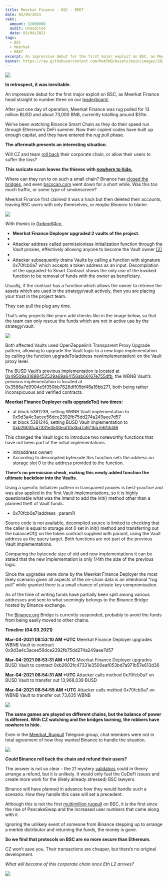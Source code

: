 ```yaml
---
title: Meerkat Finance - BSC - REKT
date: 03/04/2021
rekt: 
  amount: 32000000
  audit: Unaudited
  date: 03/04/2021
tags:
  - BSC
  - Meerkat
  - REKT
excerpt: An impressive debut for the first major exploit on BSC, as Meerkat Finance head straight to number three on our leaderboard. Will CZ and team roll back their corporate chain, or allow their users to suffer the loss? This suricate scam leaves the thieves with nowhere to hide. 
banner: https://raw.githubusercontent.com/RektHQ/Assets/main/images/2021/03/mf-header.png
---
```

![](https://raw.githubusercontent.com/RektHQ/Assets/main/images/2021/03/mf-header.png)

**In retrospect, it was inevitable.** 

An impressive debut for the first major exploit on BSC, as Meerkat Finance head straight to number three on our [leaderboard.](https://rekt.eth.link/leaderboard/)

After just one day of operation, Meerkat Finance was rug pulled for 13 million BUSD and about 73,000 BNB, currently totalling around $31m. 

We’ve been watching Binance Smart Chain as they do their speed run through Ethereum’s DeFi summer. Now their copied codes have built up enough capital, and they have entered the _rug pull_ phase.

**The aftermath presents an interesting situation.** 

Will CZ and team [roll back](https://twitter.com/cz_binance/status/1125996194734399488?ref_src=twsrc%5Etfw%7Ctwcamp%5Etweetembed%7Ctwterm%5E1125996194734399488%7Ctwgr%5E%7Ctwcon%5Es1_c10&ref_url=https%3A%2F%2Fwww.coindesk.com%2Fbinance-may-consider-bitcoin-rollback-following-40-million-hack) their corporate chain, or allow their users to suffer the loss?

**This suricate scam leaves the thieves with [nowhere to hide.](https://www.youtube.com/watch?v=58UD3jU86pY)**

Where can they run to on such a small chain? Binance has [closed the bridges](https://twitter.com/madcapslaugh/status/1367448466453106693?s=20), and even [bscscan.com](https://bscscan.com/) went down for a short while. Was this too much traffic, or some type of smokescreen? 

Meerkat Finance first claimed it was a hack but then deleted their accounts, leaving BSC users with only themselves, or _maybe Binance_ to blame.

![](https://raw.githubusercontent.com/RektHQ/Assets/main/images/2021/03/mf-investigate.png)

_With thanks to [0xdeadf4ce.](https://twitter.com/0xdeadf4ce)_

- **Meerkat Finance Deployer upgraded 2 vaults of the project.**
- 
- Attacker address called permissionless initialization function through the Vault proxies, effectively allowing anyone to become the Vault owner [[2]](https://bscscan.com/tx/0xfcf48681e382e9f9cc1d6a64ff30487306f6b869924c6594075fcc86b3b21f5d)
- 
- Attacker subsequently drains Vaults by calling a function with signature 0x70fcb0a7 which accepts a token address as an input. Decompilation of the upgraded-to Smart Contract shows the only use of the invoked function to be removal of funds with the owner as beneficiary.

Usually, if the contract has a function which allows the owner to retrieve the assets which are used in the strategy/vault actively, then you are placing your trust in the project team. 

They can pull the plug any time. 

That’s why projects like yearn add checks like in the image below, so that the team can only rescue the funds which are not in active use by the strategy/vault.

![](https://raw.githubusercontent.com/RektHQ/Assets/main/images/2021/03/mf-code.png)

Both affected Vaults used OpenZeppelin’s Transparent Proxy Upgrade pattern, allowing to upgrade the Vault logic to a new logic implementation by calling the function upgradeTo(address newImplementation) on the Vault proxy level.

The BUSD Vault’s previous implementation is located at [0x49509a31898452529a69a64156ab66167e755dfb](https://bscscan.com/address/0x49509a31898452529a69a64156ab66167e755dfb), the WBNB Vault’s previous implementation is located at [0x3586a7d9904e9f350bb7828dff05bf46a18bb271](https://bscscan.com/address/0x3586a7d9904e9f350bb7828dff05bf46a18bb271), both being rather inconspicuous and verified contracts.

**Meerkat Finance Deployer calls upgradeTo() two times:**

- at block 5381239, setting WBNB Vault implementation to [0x9d3a4c3acee56dce2392fb75dd274a249aee7d57](https://bscscan.com/tx/0x063970f8625f250101a7da8abf914748cf8eaaaa9458041f1928501accfe5d6c)
- at block 5381246, setting BUSD Vault implementation to [0xb2603fc47331e3500eaf053bd7a971b57e613d36](https://bscscan.com/tx/0xf19fa4bcff4adaebeddd28c851458ba0f01ffedd52b62df56ace94e7c8842553)

This changed the Vault logic to introduce two noteworthy functions that have not been part of the initial implementations.

- init(address owner)
- According to decompiled bytecode this function sets the address on storage slot 0 to the address provided to the function.

**There’s no permission check, making this newly added function the ultimate backdoor into the Vaults.**

Using a specific Initializer pattern in transparent proxies is best-practice and was also applied in the first Vault implementations, so it is highly questionable what was the intend to add the init() method other than a planned theft of Vault funds.

- 0x70fcb0a7(address _param1)

Source code is not available, decompiled source is limited to checking that the caller is equal to storage slot 0 set in init() method and transferring out the balanceOf() on the token contract supplied with param1, using the Vault address as the query target.
Both functions are not part of the previous Vault implementations.

Comparing the bytecode size of old and new implementations it can be stated that the new implementation is only 1/4th the size of the previous logic.

Since the upgrades were done by the Meerkat Finance Deployer the most likely scenario given all aspects of the on-chain data is an intentional “rug pull” while granted there is a small chance of private key compromisation.

As of the time of writing funds have partially been split among various addresses and sent to what seemingly belongs to the Binance Bridge hosted by Binance exchange.

The [Binance.org](http://binance.org/) Bridge is currently suspended, probably to avoid the funds from being easily moved to other chains.

**Timeline (04.03.2021)**

**Mar-04-2021 08:53:10 AM +UTC**
Meerkat Finance Deployer upgrades WBNB Vault to contract 0x9d3a4c3acee56dce2392fb75dd274a249aee7d57

**Mar-04-2021 08:53:31 AM +UTC**
Meerkat Finance Deployer upgrades BUSD Vault to contract 0xb2603fc47331e3500eaf053bd7a971b57e613d36

**Mar-04-2021 08:54:31 AM +UTC**
Attacker calls method 0x70fcb0a7 on BUSD Vault to transfer out 13,968,039 BUSD

**Mar-04-2021 08:54:55 AM +UTC**
Attacker calls method 0x70fcb0a7 on WBNB Vault to transfer out 73,635 WBNB

![](https://raw.githubusercontent.com/RektHQ/Assets/main/images/2021/03/mf-linebreak.png)

**The same games are played on different chains, but the balance of power is different. With CZ watching and the bridges burning, the robbers have nowhere to hide.**

Even in the [Meerkat_Rugpull](https://t.me/Meerkat_Rugpull) Telegram group, chat members were not in total agreement of how they wanted Binance to handle the situation. 

![](https://raw.githubusercontent.com/RektHQ/Assets/main/images/2021/03/mf-poll.png)

**_Could_ Binance roll back the chain and refund their users?**

The answer is not so clear - the 21 mystery [validators](https://docs.binance.org/smart-chain/validator/guideline.html) could in theory arrange a refund, but it is unlikely. It would only fuel the CeDeFi issues and create more work for the (likely already stressed) BSC lawyers. 

Binance will have planned in advance how they would handle such a scenario. How they handle this case will set a precedent. 

Although this is not the first [multimillion rugpull](https://twitter.com/news_of_bsc/status/1354880400984739842?s=20) on BSC, it is the first since the rise of PancakeSwap and the increased user numbers that came along with it. 

Ignoring the unlikely event of someone from Binance stepping up to arrange a merkle distributor and returning the funds, the money is gone. 

**So we find that protocols on BSC are no more secure than Ethereum.** 

CZ won’t save you. Their transactions are cheaper, but there’s no original development. 

_What will become of this corporate chain once Eth L2 arrives?_ 

![](https://raw.githubusercontent.com/RektHQ/Assets/main/images/2021/03/mf-rektkat.png)
